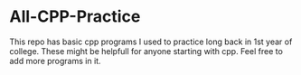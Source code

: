 # All-CPP-Practice
This repo has basic cpp programs I used to practice long back in 1st year of college. These might be helpfull for anyone starting with cpp. Feel free to add more programs in it.
